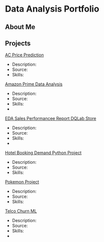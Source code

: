 <h1>Data Analysis Portfolio</h1>  

<h2>About Me</h2>

<h2>Projects</h2>

<a href="https://github.com/connchun/Data_Analysis_Portflio/blob/main/AC%20Price%20Prediction.ipynb">AC Price Prediction</a>
* Description: 
* Source: 
* Skills: 

<a href="https://github.com/connchun/Data_Analysis_Portflio/blob/main/Amazon_Prime_Data_Analysis.ipynb">Amazon Prime Data Analysis</a>
* Description: 
* Source: 
* Skills:
* 
<a href="https://github.com/connchun/Data_Analysis_Portflio/blob/main/EDA%20Sales%20Performance%20Report%20DQLab%20Store.ipynb">EDA Sales Performancee Report DQLab Store</a>
* Description: 
* Source: 
* Skills:
* 
<a href="https://github.com/connchun/Data_Analysis_Portflio/blob/main/Hotel%20Booking%20Demand%20Python%20project.ipynb">Hotel Booking Demand Python Project</a>
* Description: 
* Source: 
* Skills: 

<a href="https://github.com/connchun/Data_Analysis_Portflio/blob/main/Pokemon%20Python%20project.ipynb">Pokemon Project</a>
* Description: 
* Source: 
* Skills:

<a href="https://github.com/connchun/Data_Analysis_Portflio/blob/main/Telco%20Churn%20ML.ipynb">Telco Churn ML</a>
* Description: 
* Source: 
* Skills:
* 

